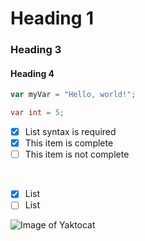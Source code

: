 # Heading 1

### Heading 3

#### Heading 4

``` javascript
var myVar = "Hello, world!";
```

``` c#
var int = 5;
```

- [x] List syntax is required
- [x] This item is complete
- [ ] This item is not complete
<br>

- [x] List
- [ ] List

![Image of Yaktocat](https://octodex.github.com/images/yaktocat.png)

